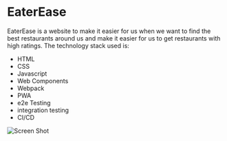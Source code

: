 # EaterEase
 EaterEase is a website to make it easier for us when we want to find the best restaurants around us and make it easier for us to get restaurants with high ratings. The technology stack used is:
- HTML
- CSS
- Javascript
- Web Components
- Webpack
- PWA
- e2e Testing
- integration testing
- CI/CD


![Screen Shot](https://github.com/aditiaprabowo3/eater-ease/blob/main/public/images/ss.png)
